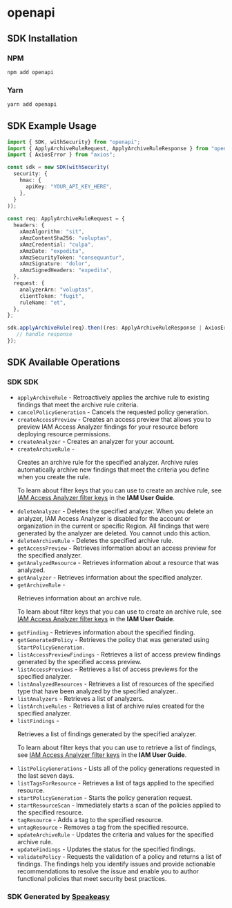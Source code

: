 # openapi

<!-- Start SDK Installation -->
## SDK Installation

### NPM

```bash
npm add openapi
```

### Yarn

```bash
yarn add openapi
```
<!-- End SDK Installation -->

## SDK Example Usage
<!-- Start SDK Example Usage -->
```typescript
import { SDK, withSecurity} from "openapi";
import { ApplyArchiveRuleRequest, ApplyArchiveRuleResponse } from "openapi/src/sdk/models/operations";
import { AxiosError } from "axios";

const sdk = new SDK(withSecurity(
  security: {
    hmac: {
      apiKey: "YOUR_API_KEY_HERE",
    },
  }
));
    
const req: ApplyArchiveRuleRequest = {
  headers: {
    xAmzAlgorithm: "sit",
    xAmzContentSha256: "voluptas",
    xAmzCredential: "culpa",
    xAmzDate: "expedita",
    xAmzSecurityToken: "consequuntur",
    xAmzSignature: "dolor",
    xAmzSignedHeaders: "expedita",
  },
  request: {
    analyzerArn: "voluptas",
    clientToken: "fugit",
    ruleName: "et",
  },
};

sdk.applyArchiveRule(req).then((res: ApplyArchiveRuleResponse | AxiosError) => {
   // handle response
});
```
<!-- End SDK Example Usage -->

<!-- Start SDK Available Operations -->
## SDK Available Operations

### SDK SDK

* `applyArchiveRule` - Retroactively applies the archive rule to existing findings that meet the archive rule criteria.
* `cancelPolicyGeneration` - Cancels the requested policy generation.
* `createAccessPreview` - Creates an access preview that allows you to preview IAM Access Analyzer findings for your resource before deploying resource permissions.
* `createAnalyzer` - Creates an analyzer for your account.
* `createArchiveRule` - <p>Creates an archive rule for the specified analyzer. Archive rules automatically archive new findings that meet the criteria you define when you create the rule.</p> <p>To learn about filter keys that you can use to create an archive rule, see <a href="https://docs.aws.amazon.com/IAM/latest/UserGuide/access-analyzer-reference-filter-keys.html">IAM Access Analyzer filter keys</a> in the <b>IAM User Guide</b>.</p>
* `deleteAnalyzer` - Deletes the specified analyzer. When you delete an analyzer, IAM Access Analyzer is disabled for the account or organization in the current or specific Region. All findings that were generated by the analyzer are deleted. You cannot undo this action.
* `deleteArchiveRule` - Deletes the specified archive rule.
* `getAccessPreview` - Retrieves information about an access preview for the specified analyzer.
* `getAnalyzedResource` - Retrieves information about a resource that was analyzed.
* `getAnalyzer` - Retrieves information about the specified analyzer.
* `getArchiveRule` - <p>Retrieves information about an archive rule.</p> <p>To learn about filter keys that you can use to create an archive rule, see <a href="https://docs.aws.amazon.com/IAM/latest/UserGuide/access-analyzer-reference-filter-keys.html">IAM Access Analyzer filter keys</a> in the <b>IAM User Guide</b>.</p>
* `getFinding` - Retrieves information about the specified finding.
* `getGeneratedPolicy` - Retrieves the policy that was generated using <code>StartPolicyGeneration</code>. 
* `listAccessPreviewFindings` - Retrieves a list of access preview findings generated by the specified access preview.
* `listAccessPreviews` - Retrieves a list of access previews for the specified analyzer.
* `listAnalyzedResources` - Retrieves a list of resources of the specified type that have been analyzed by the specified analyzer..
* `listAnalyzers` - Retrieves a list of analyzers.
* `listArchiveRules` - Retrieves a list of archive rules created for the specified analyzer.
* `listFindings` - <p>Retrieves a list of findings generated by the specified analyzer.</p> <p>To learn about filter keys that you can use to retrieve a list of findings, see <a href="https://docs.aws.amazon.com/IAM/latest/UserGuide/access-analyzer-reference-filter-keys.html">IAM Access Analyzer filter keys</a> in the <b>IAM User Guide</b>.</p>
* `listPolicyGenerations` - Lists all of the policy generations requested in the last seven days.
* `listTagsForResource` - Retrieves a list of tags applied to the specified resource.
* `startPolicyGeneration` - Starts the policy generation request.
* `startResourceScan` - Immediately starts a scan of the policies applied to the specified resource.
* `tagResource` - Adds a tag to the specified resource.
* `untagResource` - Removes a tag from the specified resource.
* `updateArchiveRule` - Updates the criteria and values for the specified archive rule.
* `updateFindings` - Updates the status for the specified findings.
* `validatePolicy` - Requests the validation of a policy and returns a list of findings. The findings help you identify issues and provide actionable recommendations to resolve the issue and enable you to author functional policies that meet security best practices. 

<!-- End SDK Available Operations -->

### SDK Generated by [Speakeasy](https://docs.speakeasyapi.dev/docs/using-speakeasy/client-sdks)
